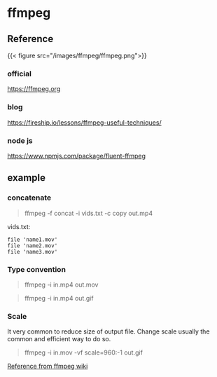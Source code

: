 # ffmpeg


## Reference

{{< figure src="/images/ffmpeg/ffmpeg.png">}}

### official

https://ffmpeg.org

### blog

https://fireship.io/lessons/ffmpeg-useful-techniques/

### node js

https://www.npmjs.com/package/fluent-ffmpeg

## example

### concatenate

> ffmpeg -f concat -i vids.txt -c copy out.mp4

vids.txt:

```t
file 'name1.mov'
file 'name2.mov'
file 'name3.mov'
```

### Type convention

> ffmpeg -i in.mp4 out.mov

> ffmpeg -i in.mp4 out.gif

### Scale

It very common to reduce size of output file. Change scale usually the common and efficient way to do so.

> ffmpeg -i in.mov -vf scale=960:-1 out.gif

[Reference from ffmpeg wiki](http://trac.ffmpeg.org/wiki/Scaling)

